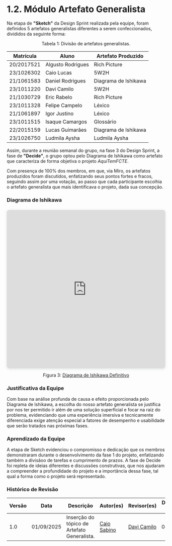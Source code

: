 # 1.2. Módulo Artefato Generalista

Na etapa de **"Sketch"**  da Design Sprint realizada pela equipe, foram definidos 5 artefatos generalistas diferentes a serem confeccionados, divididos da seguinte forma:

<p style="text-align: center;">Tabela 1: Divisão de artefatos generalistas.</p>

| Matrícula  | Aluno             | Artefato Produzido   |
| ---------- | ----------------- | -------------------- |
| 20/2017521 | Algusto Rodrigues | Rich Picture         |
| 23/1026302 | Caio Lucas        | 5W2H                 |
| 21/1061583 | Daniel Rodrigues  | Diagrama de Ishikawa |
| 23/1011220 | Davi Camilo       | 5W2H                 |
| 21/1030729 | Eric Rabelo       | Rich Picture         |
| 23/1011328 | Felipe Campelo    | Léxico               |
| 21/1061897 | Igor Justino      | Léxico               |
| 23/1011515 | Isaque Camargos   | Glossário            |
| 22/2015159 | Lucas Guimarães   | Diagrama de Ishikawa |
| 23/1026750 | Ludmila Aysha     | Ludmila Aysha        |

Assim, durante a reunião semanal do grupo, na fase 3 do Design Sprint, a fase de **"Decide"**, o grupo optou pelo Diagrama de Ishikawa como artefato que caracteriza de forma objetiva o projeto *AquiTemFCTE*.

Com presença de 100% dos membros, em que, via Miro, os artefatos produzidos foram discutidos, enfatizando seus pontos fortes e fracos, seguindo assim por uma votação, ao passo que cada participante escolhia o artefato generalista que mais identificava o projeto, dada sua concepção.

### Diagrama de Ishikawa

<div style="position: relative; width: 100%; height: 0; padding-top: 100.0000%;
 padding-bottom: 0; box-shadow: 0 2px 8px 0 rgba(63,69,81,0.16); margin-top: 1.6em; margin-bottom: 0.9em; overflow: hidden;
 border-radius: 8px; will-change: transform;">
  <iframe loading="lazy" style="position: absolute; width: 100%; height: 100%; top: 0; left: 0; border: none; padding: 0;margin: 0;"
    src="https://www.canva.com/design/DAGxrmTmKyQ/qqG6JT8aMqrORd5OdtH30Q/view?embed" allowfullscreen="allowfullscreen" allow="fullscreen">
  </iframe>
</div>
<div style="text-align: center;">
Figura 3:
<a href="https:&#x2F;&#x2F;www.canva.com&#x2F;design&#x2F;DAGxrmTmKyQ&#x2F;qqG6JT8aMqrORd5OdtH30Q&#x2F;view?utm_content=DAGxrmTmKyQ&amp;utm_campaign=designshare&amp;utm_medium=embeds&amp;utm_source=link" target="_blank" rel="noopener">Diagrama de Ishikawa Definitivo</a>
</div>

### Justificativa da Equipe

Com base na análise profunda de causa e efeito proporcionada pelo Diagrama de Ishikawa, a escolha do nosso artefato generalista se justifica por nos ter permitido ir além de uma solução superficial e focar na raiz do problema, evidenciando que uma experiência imersiva e tecnicamente diferenciada exige atenção especial a fatores de desempenho e usabilidade que serão tratados nas próximas fases.


### Aprendizado da Equipe

A etapa de Sketch evidenciou o compromisso e dedicação que os membros demonstraram durante o desenvolvimento da fase 1 do projeto, enfatizando também a divisãoo de tarefas e cumprimento de prazos. A fase de Decide foi repleta de ideias diferentes e discussões construtivas, que nos ajudaram a compreender a profundidade do projeto e a importância dessa fase, tal qual a forma como o projeto será representado.


### Histórico de Revisão

| Versão | Data | Descrição | Autor(es) | Revisor(es) | Detalhes da Revisão |
| -- | -- | -- | -- | -- | -- |
| 1.0 | 01/09/2025 | Inserção do tópico de Artefato Generalista.| [Caio Sabino](https://github.com/caiomsabino) | [Davi Camilo](https://github.com/Davicamilo23)  | 04/09/2025 |
